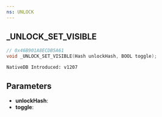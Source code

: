 ```yaml
---
ns: UNLOCK
---
```

## _UNLOCK_SET_VISIBLE

```c
// 0x46B901A8ECDB5A61
void _UNLOCK_SET_VISIBLE(Hash unlockHash, BOOL toggle);
```

```
NativeDB Introduced: v1207
```

## Parameters
* **unlockHash**:
* **toggle**:
